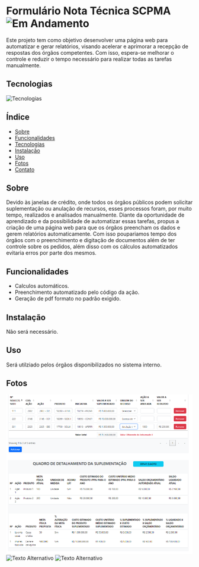 # Formulário Nota Técnica SCPMA ![Em Andamento](https://img.shields.io/badge/status-em%20andamento-blue) 


Este projeto tem como objetivo desenvolver uma página web para automatizar e gerar relatórios, visando acelerar e aprimorar a recepção de respostas dos órgãos competentes. Com isso, espera-se melhorar o controle e reduzir o tempo necessário para realizar todas as tarefas manualmente.

## Tecnologias
![Tecnologias](https://skillicons.dev/icons?i=html,css,js,bootstrap,jquery)

## Índice

- [Sobre](#sobre)
- [Funcionalidades](#funcionalidades)
- [Tecnologias](#tecnologias)
- [Instalação](#instalação)
- [Uso](#uso)
- [Fotos](#fotos)
- [Contato](#contato)

## Sobre
Devido às janelas de crédito, onde todos os órgãos públicos podem solicitar suplementação ou anulação de recursos, esses processos foram, por muito tempo, realizados e analisados manualmente. Diante da oportunidade de aprendizado e da possibilidade de automatizar essas tarefas, propus a criação de uma página web para que os órgãos preencham os dados e gerem relatórios automaticamente.
Com isso poupariamos tempo dos órgãos com o preenchimento e digitação de documentos além de ter controle sobre os pedidos, além disso com os cálculos automatizados evitaria erros por parte dos mesmos.

## Funcionalidades

- Calculos automáticos.
- Preenchimento automatizado pelo código da ação.
- Geração de pdf formato no padrão exigido.

## Instalação

Não será necessário.

## Uso

Será utilziado pelos órgãos disponibilizados no sistema interno.

## Fotos
![Texto Alternativo](img1.png)
![Texto Alternativo](URL_da_Imagem)
![Texto Alternativo](URL_da_Imagem)





